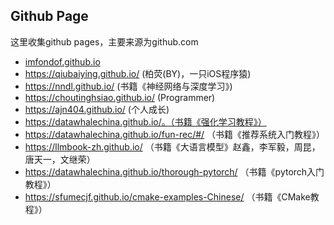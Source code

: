 ## Github Page

这里收集github pages，主要来源为github.com

- [imfondof.github.io](https://imfondof.github.io)
- https://qiubaiying.github.io/  (柏荧(BY)，一只iOS程序猿) 
- https://nndl.github.io/  (书籍《神经网络与深度学习》)
- https://choutinghsiao.github.io/  (Programmer)
- https://ajn404.github.io/  (个人成长)
- https://datawhalechina.github.io/。（书籍《强化学习教程》）
- https://datawhalechina.github.io/fun-rec/#/  （书籍《推荐系统入门教程》）
- https://llmbook-zh.github.io/  （书籍《大语言模型》赵鑫，李军毅，周昆，唐天一，文继荣）
- https://datawhalechina.github.io/thorough-pytorch/  （书籍《pytorch入门教程》）
- https://sfumecjf.github.io/cmake-examples-Chinese/  （书籍《CMake教程》）
